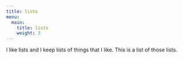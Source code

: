 ```yaml
---
title: lists
menu:
  main:
    title: lists
    weight: 3
---
```


I like lists and I keep lists of things that I like.
This is a list of those lists.
